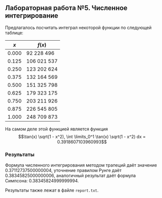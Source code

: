 ## Лабораторная работа №5. Численное интегрирование

Предлагалось посчитать интеграл некоторой функции по следующей таблице:

|$x$ |$f(x)$ |
| --- | --- |
|0.000|92 228 496|
|0.125|106 021 537|
|0.250|123 202 624|
|0.375|132 164 569|
|0.500|151 325 798|
|0.625|179 323 175|
|0.750|203 211 926|
|0.875|226 545 805|
|1.000|248 709 873|

На самом деле этой функцией является функция 
$$\tan(x) \sqrt(1 - x^2), \int \limits_0^1 \tan(x) \sqrt(1 - x^2) dx = 0.3918607103960993$$

### Результаты

Формула численного интегрирования методом трапеций даёт значение $0.37112737500000004$, 
уточнение правилом Рунге даёт $0.38345825000000006$, аналогичный результат даёт формула
Симпсона: $0.38345824999999994$.

Результаты также лежат в файле `report.txt`.
